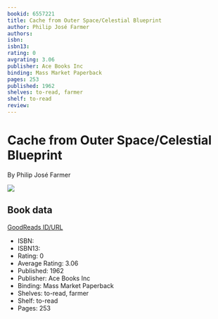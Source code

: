 ```yaml
---
bookid: 6557221
title: Cache from Outer Space/Celestial Blueprint
author: Philip José Farmer
authors: 
isbn: 
isbn13: 
rating: 0
avgrating: 3.06
publisher: Ace Books Inc
binding: Mass Market Paperback
pages: 253
published: 1962
shelves: to-read, farmer
shelf: to-read
review: 
---
```


# Cache from Outer Space/Celestial Blueprint

By Philip José Farmer

![](https://i.gr-assets.com/images/S/compressed.photo.goodreads.com/books/1245377291l/6557221.jpg)

## Book data

[GoodReads ID/URL](https://www.goodreads.com/book/show/6557221)

- ISBN: 
- ISBN13: 
- Rating: 0
- Average Rating: 3.06
- Published: 1962
- Publisher: Ace Books Inc
- Binding: Mass Market Paperback
- Shelves: to-read, farmer
- Shelf: to-read
- Pages: 253

